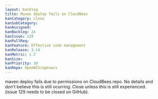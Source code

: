 ```yaml
---
layout: backlog
title: Maven deploy fails on CloudBees
kanCategory: close
kanSubCategory:
kanAssigned:
kanBacklog: 24
kanIssue: 129
kanPullReq:
kanFeature: Effective code management
kanRelease: 3.14
kanMetric: 1.2
kanSize:
kanPriority: 10
kanRepo: OpenWIS/openwis
---
```

maven deploy fails due to permissions on CloudBees repo. No details and don't believe this is still ocurring. Close unless this is still experienced. (issue 129 needs to be closed on GitHub).
